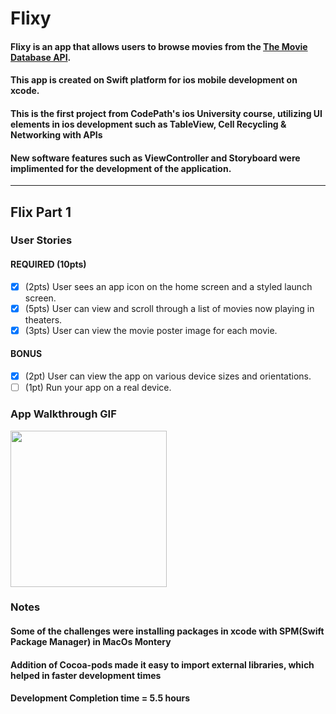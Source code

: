 # Flixy

#### Flixy is an app that allows users to browse movies from the [The Movie Database API](http://docs.themoviedb.apiary.io/#).
#### This app is created on Swift platform for ios mobile development on xcode. 
#### This is the first project from CodePath's ios University course, utilizing UI elements in ios development such as TableView, Cell Recycling & Networking with APIs
#### New software features such as ViewController and Storyboard were implimented for the development of the application.
---

## Flix Part 1

### User Stories

#### REQUIRED (10pts)
- [x] (2pts) User sees an app icon on the home screen and a styled launch screen.
- [x] (5pts) User can view and scroll through a list of movies now playing in theaters.
- [x] (3pts) User can view the movie poster image for each movie.

#### BONUS
- [x] (2pt) User can view the app on various device sizes and orientations.
- [ ] (1pt) Run your app on a real device.

### App Walkthrough GIF


<img src="https://recordit.co/Vgf9PU4ShR" width=250><br>

### Notes

#### Some of the challenges were installing packages in xcode with SPM(Swift Package Manager) in MacOs Montery
#### Addition of Cocoa-pods made it easy to import external libraries, which helped in faster development times
#### Development Completion time = 5.5 hours
